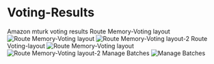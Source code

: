 # Voting-Results
Amazon mturk voting results
Route Memory-Voting layout
![Route Memory-Voting layout](https://github.com/cyfggnn22/Voting-Results/blob/master/Route%20Memory-Voting%20layout-1.png)
![Route Memory-Voting layout-2](https://github.com/cyfggnn22/Voting-Results/blob/master/Route%20Memory-Voting%20layout-2.png)
Route Voting-layout
![Route Memory-Voting layout](https://github.com/cyfggnn22/Voting-Results/blob/master/Route-Voting%20layout-1.png)
![Route Memory-Voting layout-2](https://github.com/cyfggnn22/Voting-Results/blob/master/Route-Voting%20layout-2.png)
Manage Batches
![Manage Batches](https://github.com/cyfggnn22/Voting-Results/blob/master/Manage%20Batches.png)
